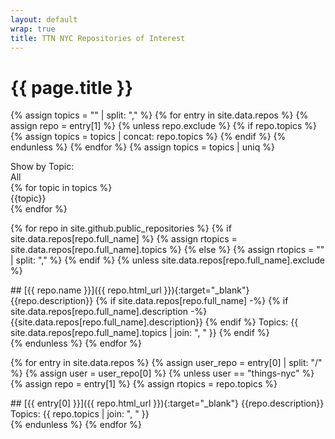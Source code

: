 ```yaml
---
layout: default
wrap: true
title: TTN NYC Repositories of Interest
---
```

# {{ page.title }}

{% assign topics = "" | split: "," %}
{% for entry in site.data.repos %}
  {% assign repo = entry[1] %}
  {% unless repo.exclude %}
  {% if   repo.topics %}
    {% assign topics = topics | concat: repo.topics %}
  {% endif %}
  {% endunless %}
{% endfor %}
{% assign topics = topics | uniq %}

<div class="filter-box">
  Show by Topic:
  <div id="show-all">All</div>
{% for topic in topics %}
  <div id="show-{{topic}}">{{topic}}</div>
{% endfor %}
</div>

<!-- Loop through Things-NYC repositories -->
{% for repo in site.github.public_repositories %}
  {% if site.data.repos[repo.full_name] %}
    {% assign rtopics = site.data.repos[repo.full_name].topics %}
  {% else %}
    {% assign rtopics = "" | split: "," %}
  {% endif %}
{% unless site.data.repos[repo.full_name].exclude %}
  <div class="post{% for topic in rtopics %} topic-{{ topic }}{% endfor %}" markdown="1">
## [{{ repo.name }}]({{ repo.html_url }}){:target="_blank"}
    {{repo.description}}
    {% if site.data.repos[repo.full_name] -%}
      {% if site.data.repos[repo.full_name].description -%}
        {{site.data.repos[repo.full_name].description}}
      {% endif %}
Topics: {{ site.data.repos[repo.full_name].topics | join: ", " }}
    {% endif %}
  </div>
{% endunless %}
{% endfor %}

<!-- Loop through selected external repositories -->
{% for entry in site.data.repos %}
  {% assign user_repo = entry[0] | split: "/" %}
  {% assign user = user_repo[0] %}
  {% unless user == "things-nyc" %}
    {% assign repo = entry[1] %}
    {% assign rtopics = repo.topics %}
  <div class="post{% for topic in rtopics %} topic-{{ topic }}{% endfor %}" markdown="1">
## [{{ entry[0] }}]({{ repo.html_url }}){:target="_blank"}
    {{repo.description}}
Topics: {{ repo.topics | join: ", " }}
  </div>
  {% endunless %}
{% endfor %}

<script>
function setVisibility(name, vis) {
  [].forEach.call(document.getElementsByClassName(name), function (el) {
    el.style.display = vis;
  });
}
function hideAll() { setVisibility("post", "none") }
function showAll() { setVisibility("post", "block") }
function showCategory(category) {
  hideAll();
  setVisibility(category, "block");
}
document.getElementById("show-all").addEventListener("click",showAll,false);
{% for topic in topics %}
document.getElementById("show-{{ topic }}").addEventListener("click",function(e) { showCategory("topic-{{ topic }}"); }, false);
{% endfor %}
</script>
